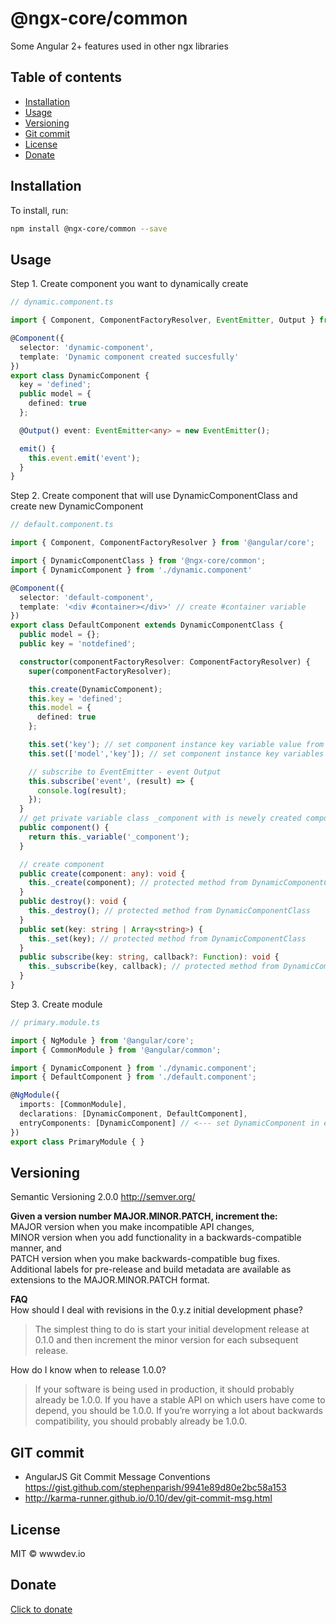 # @ngx-core/common

Some Angular 2+ features used in other ngx libraries

## Table of contents
* [Installation](#installation)
* [Usage](#usage)
* [Versioning](#versioning)
* [Git commit](#git-commit)
* [License](#license)
* [Donate](#donate)


## Installation

To install, run:

```bash
npm install @ngx-core/common --save
```

## Usage

Step 1. Create component you want to dynamically create 
```typescript
// dynamic.component.ts

import { Component, ComponentFactoryResolver, EventEmitter, Output } from '@angular/core';

@Component({
  selector: 'dynamic-component',
  template: 'Dynamic component created succesfully'
})
export class DynamicComponent {
  key = 'defined';
  public model = {
    defined: true
  };

  @Output() event: EventEmitter<any> = new EventEmitter();

  emit() {
    this.event.emit('event');
  }
}

```

Step 2. Create component that will use DynamicComponentClass and create new DynamicComponent
```typescript
// default.component.ts

import { Component, ComponentFactoryResolver } from '@angular/core';

import { DynamicComponentClass } from '@ngx-core/common';
import { DynamicComponent } from './dynamic.component'

@Component({
  selector: 'default-component',
  template: '<div #container></div>' // create #container variable
})
export class DefaultComponent extends DynamicComponentClass {
  public model = {};
  public key = 'notdefined';

  constructor(componentFactoryResolver: ComponentFactoryResolver) {
    super(componentFactoryResolver);

    this.create(DynamicComponent);
    this.key = 'defined';
    this.model = {
      defined: true
    };

    this.set('key'); // set component instance key variable value from this class to 'defined'
    this.set(['model','key']); // set component instance key variables value from this class

    // subscribe to EventEmitter - event Output
    this.subscribe('event', (result) => {
      console.log(result);
    });
  }
  // get private variable class _component with is newely created component
  public component() {
    return this._variable('_component');
  }

  // create component
  public create(component: any): void {
    this._create(component); // protected method from DynamicComponentClass
  }
  public destroy(): void {
    this._destroy(); // protected method from DynamicComponentClass
  }
  public set(key: string | Array<string>) {
    this._set(key); // protected method from DynamicComponentClass
  }
  public subscribe(key: string, callback?: Function): void {
    this._subscribe(key, callback); // protected method from DynamicComponentClass
  }
}

```

Step 3. Create module
```typescript
// primary.module.ts

import { NgModule } from '@angular/core';
import { CommonModule } from '@angular/common';

import { DynamicComponent } from './dynamic.component';
import { DefaultComponent } from './default.component';

@NgModule({
  imports: [CommonModule],
  declarations: [DynamicComponent, DefaultComponent],
  entryComponents: [DynamicComponent] // <--- set DynamicComponent in entryComponents
})
export class PrimaryModule { }

```

## Versioning
Semantic Versioning 2.0.0 http://semver.org/

**Given a version number MAJOR.MINOR.PATCH, increment the:**   
MAJOR version when you make incompatible API changes,  
MINOR version when you add functionality in a backwards-compatible manner, and  
PATCH version when you make backwards-compatible bug fixes.  
Additional labels for pre-release and build metadata are available as extensions to the MAJOR.MINOR.PATCH format.

**FAQ**   
How should I deal with revisions in the 0.y.z initial development phase?  
>The simplest thing to do is start your initial development release at 0.1.0 and then increment the minor version for each subsequent release.

How do I know when to release 1.0.0?

>If your software is being used in production, it should probably already be 1.0.0. If you have a stable API on which users have come to depend, you should be 1.0.0. If you’re worrying a lot about backwards compatibility, you should probably already be 1.0.0.

## GIT commit
- AngularJS Git Commit Message Conventions https://gist.github.com/stephenparish/9941e89d80e2bc58a153
- http://karma-runner.github.io/0.10/dev/git-commit-msg.html

## License

MIT © wwwdev.io

## Donate

[Click to donate](https://donorbox.org/help-creating-open-source-software)
